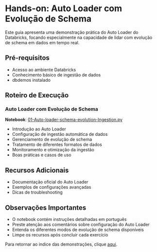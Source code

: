 # Hands-on: Auto Loader com Evolução de Schema

Este guia apresenta uma demonstração prática do Auto Loader do Databricks, focando especialmente na capacidade de lidar com evolução de schema em dados em tempo real.

## Pré-requisitos
- Acesso ao ambiente Databricks
- Conhecimento básico de ingestão de dados
- dbdemos instalado

## Roteiro de Execução

### Auto Loader com Evolução de Schema
**Notebook**: <a href="$./auto-loader/01-Auto-loader-schema-evolution-Ingestion.py">01-Auto-loader-schema-evolution-Ingestion.py</a>
- Introdução ao Auto Loader
- Configuração de ingestão automática de dados
- Gerenciamento de evolução de schema
- Tratamento de diferentes formatos de dados
- Monitoramento e otimização da ingestão
- Boas práticas e casos de uso

## Recursos Adicionais
- Documentação oficial do Auto Loader
- Exemplos de configurações avançadas
- Dicas de troubleshooting

## Observações Importantes
- O notebook contém instruções detalhadas em português
- Preste atenção aos comentários sobre configuração do Auto Loader
- Entenda os diferentes modos de evolução de schema disponíveis
- Limpe os recursos após concluir cada exercício

Para retornar ao índice das demonstrações, clique <a href="$./README.md">aqui</a>. 